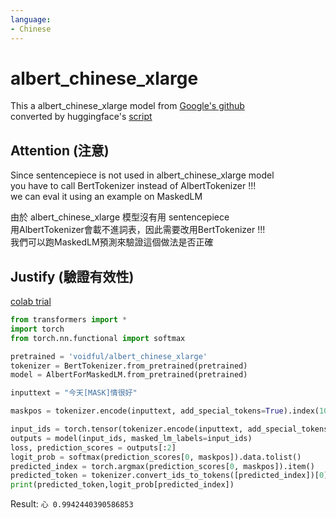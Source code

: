```yaml
---
language:
- Chinese
---
```


# albert_chinese_xlarge

This a albert_chinese_xlarge model from [Google's github](https://github.com/google-research/ALBERT)  
converted by huggingface's [script](https://github.com/huggingface/transformers/blob/master/src/transformers/convert_albert_original_tf_checkpoint_to_pytorch.py)

## Attention (注意)

Since sentencepiece is not used in albert_chinese_xlarge model   
you have to call BertTokenizer instead of AlbertTokenizer !!!    
we can eval it using an example on MaskedLM   
   
由於 albert_chinese_xlarge 模型沒有用 sentencepiece   
用AlbertTokenizer會載不進詞表，因此需要改用BertTokenizer !!!   
我們可以跑MaskedLM預測來驗證這個做法是否正確   
   
## Justify (驗證有效性)
[colab trial](https://colab.research.google.com/drive/1Wjz48Uws6-VuSHv_-DcWLilv77-AaYgj)   
```python
from transformers import *
import torch
from torch.nn.functional import softmax

pretrained = 'voidful/albert_chinese_xlarge'
tokenizer = BertTokenizer.from_pretrained(pretrained)
model = AlbertForMaskedLM.from_pretrained(pretrained)

inputtext = "今天[MASK]情很好"

maskpos = tokenizer.encode(inputtext, add_special_tokens=True).index(103)

input_ids = torch.tensor(tokenizer.encode(inputtext, add_special_tokens=True)).unsqueeze(0)  # Batch size 1
outputs = model(input_ids, masked_lm_labels=input_ids)
loss, prediction_scores = outputs[:2]
logit_prob = softmax(prediction_scores[0, maskpos]).data.tolist()
predicted_index = torch.argmax(prediction_scores[0, maskpos]).item()
predicted_token = tokenizer.convert_ids_to_tokens([predicted_index])[0]
print(predicted_token,logit_prob[predicted_index])
```
Result: `心 0.9942440390586853`   
